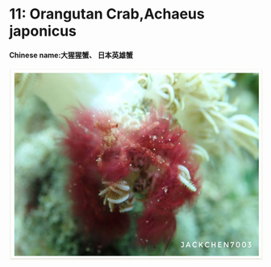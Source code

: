 # 11: Orangutan Crab,Achaeus japonicus

#### Chinese name:大猩猩蟹、 **日本英雄蟹**

![](../../.gitbook/assets/orangutan-crab.jpg)

